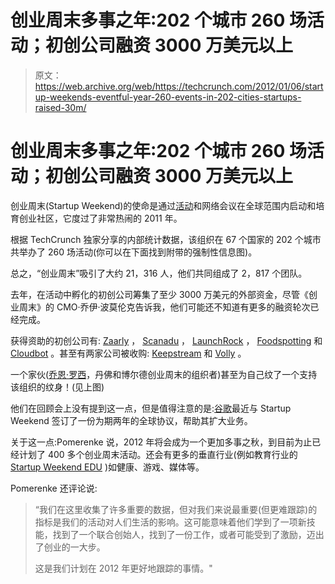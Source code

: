 # 创业周末多事之年:202 个城市 260 场活动；初创公司融资 3000 万美元以上

> 原文：<https://web.archive.org/web/https://techcrunch.com/2012/01/06/startup-weekends-eventful-year-260-events-in-202-cities-startups-raised-30m/>

# 创业周末多事之年:202 个城市 260 场活动；初创公司融资 3000 万美元以上

创业周末(Startup Weekend)的使命是通过[活动](https://web.archive.org/web/20230310120306/http://startupweekend.org/events/)和网络会议在全球范围内启动和培育创业社区，它度过了非常热闹的 2011 年。

根据 TechCrunch 独家分享的内部统计数据，该组织在 67 个国家的 202 个城市共举办了 260 场活动(你可以在下面找到附带的强制性信息图)。

总之，“创业周末”吸引了大约 21，316 人，他们共同组成了 2，817 个团队。

去年，在活动中孵化的初创公司筹集了至少 3000 万美元的外部资金，尽管《创业周末》的 CMO·乔伊·波莫伦克告诉我，他们可能还不知道有更多的融资轮次已经完成。

获得资助的初创公司有: [Zaarly](https://web.archive.org/web/20230310120306/http://www.crunchbase.com/company/zaarly) ， [Scanadu](https://web.archive.org/web/20230310120306/https://techcrunch.com/2011/11/08/scanadu-raises-2m-check-your-body-as-often-as-your-email/) ， [LaunchRock](https://web.archive.org/web/20230310120306/https://techcrunch.com/2011/11/08/launchrock-gets-800k-in-funding-launches/) ， [Foodspotting](https://web.archive.org/web/20230310120306/https://techcrunch.com/2011/01/10/foodspotting-scoops-up-3-million-from-bluerun-ventures/) 和 [Cloudbot](https://web.archive.org/web/20230310120306/https://techcrunch.com/2011/10/04/lightbank-backs-all-in-one-cloud-services-aggregator-cloudbot/) 。甚至有两家公司被收购: [Keepstream](https://web.archive.org/web/20230310120306/https://techcrunch.com/2011/09/07/infochimps-acquires-tweet-curation-startup-keepstream/) 和 [Volly](https://web.archive.org/web/20230310120306/https://techcrunch.com/2011/10/24/location-as-a-service-provider-location-labs-acquires-wirkle-and-volly/) 。

一个家伙([乔恩·罗西](https://web.archive.org/web/20230310120306/http://twitter.com/#!/jonrrossi)，丹佛和博尔德创业周末的组织者)甚至为自己纹了一个支持该组织的纹身！(见上图)

他们在回顾会上没有提到这一点，但是值得注意的是:[谷歌](https://web.archive.org/web/20230310120306/http://crunchbase.com/company/google)最近与 Startup Weekend 签订了一份为期两年的全球协议，帮助其扩大业务。

关于这一点:Pomerenke 说，2012 年将会成为一个更加多事之秋，到目前为止已经计划了 400 多个创业周末活动。还会有更多的垂直行业(例如教育行业的 [Startup Weekend EDU](https://web.archive.org/web/20230310120306/https://techcrunch.com/2011/11/07/startup-weekend-edu-receives-250000-grant-from-the-bill-melinda-gates-foundation/) )如健康、游戏、媒体等。

Pomerenke 还评论说:

> “我们在这里收集了许多重要的数据，但对我们来说最重要(但更难跟踪)的指标是我们的活动对人们生活的影响。这可能意味着他们学到了一项新技能，找到了一个联合创始人，找到了一份工作，或者可能受到了激励，迈出了创业的一大步。
> 
> 这是我们计划在 2012 年更好地跟踪的事情。"